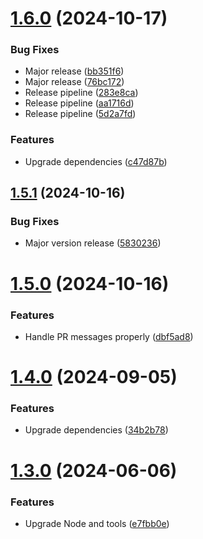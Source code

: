# [1.6.0](https://github.com/andrewscwei/slack-action/compare/v1.5.1...v1.6.0) (2024-10-17)


### Bug Fixes

* Major release ([bb351f6](https://github.com/andrewscwei/slack-action/commit/bb351f66d450f5da49ea34d0877a3e798d26811c))
* Major release ([76bc172](https://github.com/andrewscwei/slack-action/commit/76bc1723b00b3d9bae8773f9d3bd4723db543c98))
* Release pipeline ([283e8ca](https://github.com/andrewscwei/slack-action/commit/283e8cacd7f622eede5b20849e80a2d2ada7b61c))
* Release pipeline ([aa1716d](https://github.com/andrewscwei/slack-action/commit/aa1716d77abcf522a217393f1689147cf4a09c04))
* Release pipeline ([5d2a7fd](https://github.com/andrewscwei/slack-action/commit/5d2a7fdb53f387bb46b4d3938a172e27e3cc924d))


### Features

* Upgrade dependencies ([c47d87b](https://github.com/andrewscwei/slack-action/commit/c47d87b19d3cd268ea248a46194d815e00778e0d))

## [1.5.1](https://github.com/andrewscwei/slack-action/compare/v1.5.0...v1.5.1) (2024-10-16)

### Bug Fixes

- Major version release ([5830236](https://github.com/andrewscwei/slack-action/commit/5830236acb5c77775eac24ad404ec1e6120096ca))

# [1.5.0](https://github.com/andrewscwei/slack-action/compare/v1.4.0...v1.5.0) (2024-10-16)

### Features

- Handle PR messages properly ([dbf5ad8](https://github.com/andrewscwei/slack-action/commit/dbf5ad853682f69d1798fcbf874276ae51e0996b))

# [1.4.0](https://github.com/andrewscwei/slack-action/compare/v1.3.0...v1.4.0) (2024-09-05)

### Features

- Upgrade dependencies ([34b2b78](https://github.com/andrewscwei/slack-action/commit/34b2b78860b7f20b539a2a28293063847121bd94))

# [1.3.0](https://github.com/andrewscwei/slack-action/compare/v1.2.0...v1.3.0) (2024-06-06)

### Features

- Upgrade Node and tools ([e7fbb0e](https://github.com/andrewscwei/slack-action/commit/e7fbb0e082e67cccddda9ef30c689e55cf1ec681))
